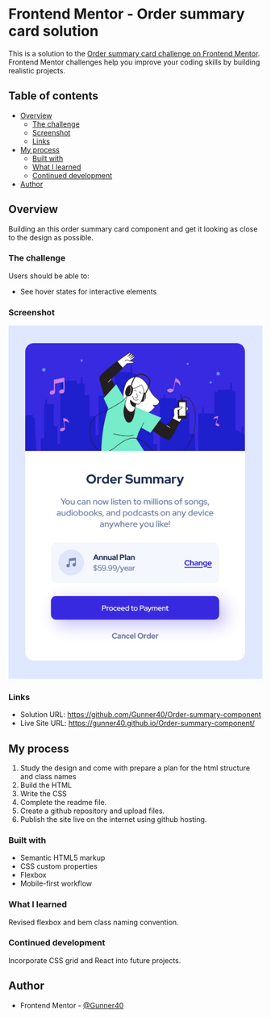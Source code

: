 # Frontend Mentor - Order summary card solution

This is a solution to the [Order summary card challenge on Frontend Mentor](https://www.frontendmentor.io/challenges/order-summary-component-QlPmajDUj). Frontend Mentor challenges help you improve your coding skills by building realistic projects.

## Table of contents

- [Overview](#overview)
  - [The challenge](#the-challenge)
  - [Screenshot](#screenshot)
  - [Links](#links)
- [My process](#my-process)
  - [Built with](#built-with)
  - [What I learned](#what-i-learned)
  - [Continued development](#continued-development)
- [Author](#author)

## Overview

Building an this order summary card component and get it looking as close to the design as possible.

### The challenge

Users should be able to:

- See hover states for interactive elements

### Screenshot

![](./Screenshot-order-summary-component.png)

### Links

- Solution URL: https://github.com/Gunner40/Order-summary-component
- Live Site URL: https://gunner40.github.io/Order-summary-component/

## My process

1. Study the design and come with prepare a plan for the html structure and class names
2. Build the HTML
3. Write the CSS
4. Complete the readme file.
5. Create a github repository and upload files.
6. Publish the site live on the internet using github hosting.

### Built with

- Semantic HTML5 markup
- CSS custom properties
- Flexbox
- Mobile-first workflow

### What I learned

Revised flexbox and bem class naming convention.

### Continued development

Incorporate CSS grid and React into future projects.

## Author

- Frontend Mentor - [@Gunner40](https://www.frontendmentor.io/profile/Gunner40)
